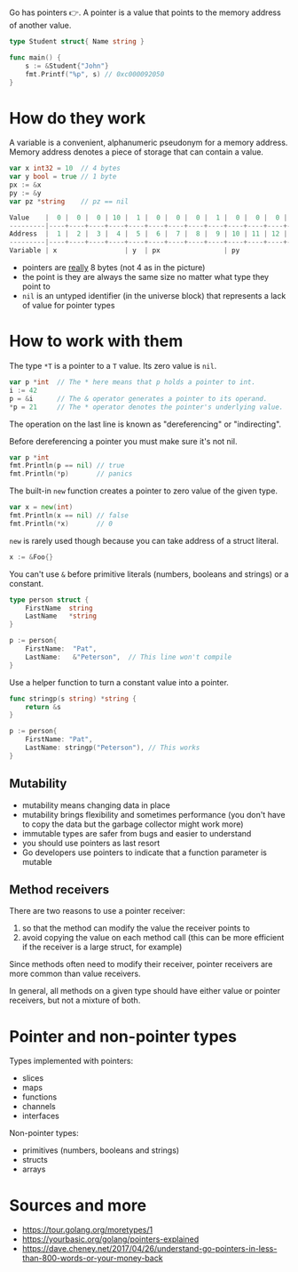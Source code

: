Go has pointers 👉. A pointer is a value that points to the memory address of another value.

```go
type Student struct{ Name string }

func main() {
	s := &Student{"John"}
	fmt.Printf("%p", s) // 0xc000092050
}
```

# How do they work

A variable is a convenient, alphanumeric pseudonym for a memory address. Memory address denotes a piece of storage that can contain a value.

```go
var x int32 = 10  // 4 bytes
var y bool = true // 1 byte
px := &x
py := &y
var pz *string    // pz == nil

Value    |  0 |  0 |  0 | 10 |  1 |  0 |  0 |  0 |  1 |  0 |  0 |  0 |  5 |  0 |  0 |  0 |  0 |
---------|----+----+----+----+----+----+----+----+----+----+----+----+----+----+----+----+----+
Address  |  1 |  2 |  3 |  4 |  5 |  6 |  7 |  8 |  9 | 10 | 11 | 12 | 13 | 14 | 15 | 16 | 17 |
---------|----+----+----+----+----+----+----+----+----+----+----+----+----+----+----+----+----+
Variable | x                 | y  | px                | py                | pz                |
```

* pointers are [really](https://go.dev/play/p/qXEsFl0XO5K) 8 bytes (not 4 as in the picture)
* the point is they are always the same size no matter what type they point to
* `nil` is an untyped identifier (in the universe block) that represents a lack of value for pointer types

# How to work with them

The type `*T` is a pointer to a `T` value. Its zero value is `nil`.

```go
var p *int  // The * here means that p holds a pointer to int.
i := 42
p = &i      // The & operator generates a pointer to its operand.
*p = 21     // The * operator denotes the pointer's underlying value.
```

The operation on the last line is known as "dereferencing" or "indirecting".

Before dereferencing a pointer you must make sure it's not nil.

```go
var p *int
fmt.Println(p == nil) // true
fmt.Println(*p)       // panics
```

The built-in `new` function creates a pointer to zero value of the given type.

```go
var x = new(int)
fmt.Println(x == nil) // false
fmt.Println(*x)       // 0
```

`new` is rarely used though because you can take address of a struct literal.

```go
x := &Foo{}
```

You can't use `&` before primitive literals (numbers, booleans and strings) or a constant.

```go
type person struct {
    FirstName  string
    LastName   *string
}

p := person{
    FirstName:  "Pat",
    LastName:   &"Peterson",  // This line won't compile
}
```

Use a helper function to turn a constant value into a pointer.

```go
func stringp(s string) *string {
    return &s
}

p := person{
    FirstName: "Pat",
    LastName: stringp("Peterson"), // This works
}
```

## Mutability

* mutability means changing data in place
* mutability brings flexibility and sometimes performance (you don't have to copy the data but the garbage collector might work more)
* immutable types are safer from bugs and easier to understand
* you should use pointers as last resort
* Go developers use pointers to indicate that a function parameter is mutable

## Method receivers

There are two reasons to use a pointer receiver:

1. so that the method can modify the value the receiver points to
2. avoid copying the value on each method call (this can be more efficient if the receiver is a large struct, for example)

Since methods often need to modify their receiver, pointer receivers are more common than value receivers.

In general, all methods on a given type should have either value or pointer receivers, but not a mixture of both.

# Pointer and non-pointer types

Types implemented with pointers:

* slices
* maps
* functions
* channels
* interfaces

Non-pointer types:

* primitives (numbers, booleans and strings)
* structs
* arrays

# Sources and more

* https://tour.golang.org/moretypes/1
* https://yourbasic.org/golang/pointers-explained
* https://dave.cheney.net/2017/04/26/understand-go-pointers-in-less-than-800-words-or-your-money-back
